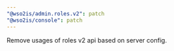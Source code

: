```yaml
---
"@wso2is/admin.roles.v2": patch
"@wso2is/console": patch
---
```


Remove usages of roles v2 api based on server config.

